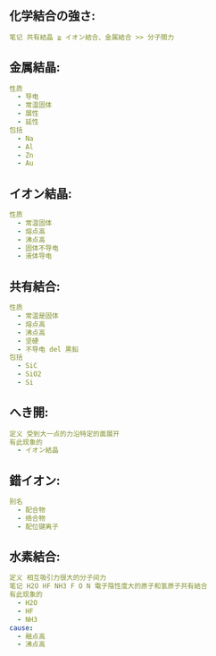 ## 化学結合の強さ:

```yaml
笔记 共有結晶 ≧ イオン結合、金属結合 >> 分子間力

```

## 金属結晶:

```yaml
性质
  - 导电
  - 常温固体
  - 展性
  - 延性
包括
  - Na
  - Al
  - Zn
  - Au

```

## イオン結晶:

```yaml
性质
  - 常温固体
  - 熔点高
  - 沸点高
  - 固体不导电
  - 液体导电

```

## 共有結合:

```yaml
性质
  - 常温是固体
  - 熔点高
  - 沸点高
  - 坚硬
  - 不导电 del 黒鉛
包括
  - SiC
  - SiO2
  - Si

```

## へき開:

```yaml
定义 受到大一点的力沿特定的面展开
有此现象的
  - イオン結晶

```

## 錯イオン:

```yaml
别名
  - 配合物
  - 络合物
  - 配位键离子

```

## 水素結合:

```yaml
定义 相互吸引力很大的分子间力
笔记 H2O HF NH3 F O N 電子陰性度大的原子和氢原子共有結合
有此现象的
  - H2O
  - HF
  - NH3
cause:
  - 融点高
  - 沸点高
```